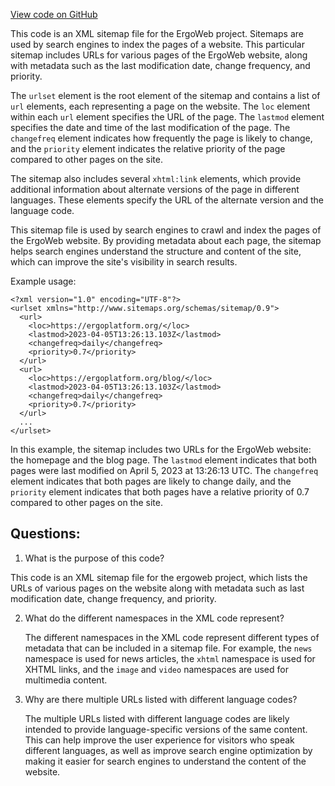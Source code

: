 [View code on GitHub](https://github.com/ergoplatform/ergoweb/public/sitemap-0.xml)

This code is an XML sitemap file for the ErgoWeb project. Sitemaps are used by search engines to index the pages of a website. This particular sitemap includes URLs for various pages of the ErgoWeb website, along with metadata such as the last modification date, change frequency, and priority. 

The `urlset` element is the root element of the sitemap and contains a list of `url` elements, each representing a page on the website. The `loc` element within each `url` element specifies the URL of the page. The `lastmod` element specifies the date and time of the last modification of the page. The `changefreq` element indicates how frequently the page is likely to change, and the `priority` element indicates the relative priority of the page compared to other pages on the site. 

The sitemap also includes several `xhtml:link` elements, which provide additional information about alternate versions of the page in different languages. These elements specify the URL of the alternate version and the language code. 

This sitemap file is used by search engines to crawl and index the pages of the ErgoWeb website. By providing metadata about each page, the sitemap helps search engines understand the structure and content of the site, which can improve the site's visibility in search results. 

Example usage:
```
<?xml version="1.0" encoding="UTF-8"?>
<urlset xmlns="http://www.sitemaps.org/schemas/sitemap/0.9">
  <url>
    <loc>https://ergoplatform.org/</loc>
    <lastmod>2023-04-05T13:26:13.103Z</lastmod>
    <changefreq>daily</changefreq>
    <priority>0.7</priority>
  </url>
  <url>
    <loc>https://ergoplatform.org/blog/</loc>
    <lastmod>2023-04-05T13:26:13.103Z</lastmod>
    <changefreq>daily</changefreq>
    <priority>0.7</priority>
  </url>
  ...
</urlset>
``` 
In this example, the sitemap includes two URLs for the ErgoWeb website: the homepage and the blog page. The `lastmod` element indicates that both pages were last modified on April 5, 2023 at 13:26:13 UTC. The `changefreq` element indicates that both pages are likely to change daily, and the `priority` element indicates that both pages have a relative priority of 0.7 compared to other pages on the site.
## Questions: 
 1. What is the purpose of this code?
   
   This code is an XML sitemap file for the ergoweb project, which lists the URLs of various pages on the website along with metadata such as last modification date, change frequency, and priority.

2. What do the different namespaces in the XML code represent?
   
   The different namespaces in the XML code represent different types of metadata that can be included in a sitemap file. For example, the `news` namespace is used for news articles, the `xhtml` namespace is used for XHTML links, and the `image` and `video` namespaces are used for multimedia content.

3. Why are there multiple URLs listed with different language codes?
   
   The multiple URLs listed with different language codes are likely intended to provide language-specific versions of the same content. This can help improve the user experience for visitors who speak different languages, as well as improve search engine optimization by making it easier for search engines to understand the content of the website.